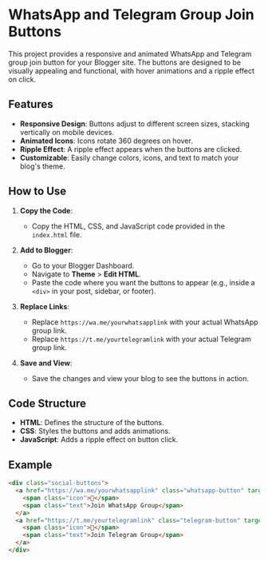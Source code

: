 # WhatsApp and Telegram Group Join Buttons

This project provides a responsive and animated WhatsApp and Telegram group join button for your Blogger site. The buttons are designed to be visually appealing and functional, with hover animations and a ripple effect on click.

## Features

- **Responsive Design**: Buttons adjust to different screen sizes, stacking vertically on mobile devices.
- **Animated Icons**: Icons rotate 360 degrees on hover.
- **Ripple Effect**: A ripple effect appears when the buttons are clicked.
- **Customizable**: Easily change colors, icons, and text to match your blog's theme.

## How to Use

1. **Copy the Code**:
   - Copy the HTML, CSS, and JavaScript code provided in the `index.html` file.

2. **Add to Blogger**:
   - Go to your Blogger Dashboard.
   - Navigate to **Theme** > **Edit HTML**.
   - Paste the code where you want the buttons to appear (e.g., inside a `<div>` in your post, sidebar, or footer).

3. **Replace Links**:
   - Replace `https://wa.me/yourwhatsapplink` with your actual WhatsApp group link.
   - Replace `https://t.me/yourtelegramlink` with your actual Telegram group link.

4. **Save and View**:
   - Save the changes and view your blog to see the buttons in action.

## Code Structure

- **HTML**: Defines the structure of the buttons.
- **CSS**: Styles the buttons and adds animations.
- **JavaScript**: Adds a ripple effect on button click.

## Example

```html
<div class="social-buttons">
  <a href="https://wa.me/yourwhatsapplink" class="whatsapp-button" target="_blank">
    <span class="icon">💬</span>
    <span class="text">Join WhatsApp Group</span>
  </a>
  <a href="https://t.me/yourtelegramlink" class="telegram-button" target="_blank">
    <span class="icon">📢</span>
    <span class="text">Join Telegram Group</span>
  </a>
</div>
